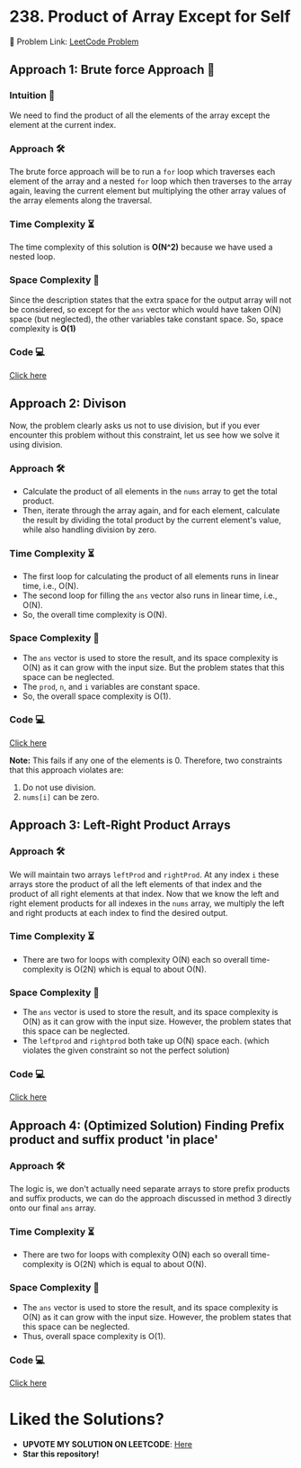 # 238. Product of Array Except for Self

🔗 Problem Link: [LeetCode Problem](https://leetcode.com/problems/product-of-array-except-self/description/)

## Approach 1: Brute force Approach 🧐

### Intuition 🤔
We need to find the product of all the elements of the array except the element at the current index. 

### Approach 🛠️
The brute force approach will be to run a `for` loop which traverses each element of the array and a nested `for` loop which then traverses to the array again, leaving the current element but multiplying the other array values of the array elements along the traversal.

### Time Complexity ⏳
The time complexity of this solution is **O(N^2)** because we have used a nested loop.

### Space Complexity 🚀
Since the description states that the extra space for the output array will not be considered, so except for the `ans` vector which would have taken O(N) space (but neglected), the other variables take constant space.
So, space complexity is **O(1)**

### Code 💻
<a href="https://github.com/ayushichoudhary-19/3MonthDSA/blob/main/Arrays/Medium/238%20Product%20of%20Array%20Except%20Self/238-Approach1.cpp"> Click here </a>

## Approach 2: Divison
Now, the problem clearly asks us not to use division, but if you ever encounter this problem without this constraint, let us see how we solve it using division.

### Approach 🛠️
- Calculate the product of all elements in the `nums` array to get the total product.
- Then, iterate through the array again, and for each element, calculate the result by dividing the total product by the current element's value, while also handling division by zero.

### Time Complexity ⏳
- The first loop for calculating the product of all elements runs in linear time, i.e., O(N).
- The second loop for filling the `ans` vector also runs in linear time, i.e., O(N).
- So, the overall time complexity is O(N).

### Space Complexity 🚀
- The `ans` vector is used to store the result, and its space complexity is O(N) as it can grow with the input size. But the problem states that this space can be neglected.
- The `prod`, `n`, and `i` variables are constant space.
- So, the overall space complexity is O(1).

### Code 💻
<a href="https://github.com/ayushichoudhary-19/3MonthDSA/blob/main/Arrays/Medium/238%20Product%20of%20Array%20Except%20Self/238-Approach2.cpp"> Click here </a>

**Note:** This fails if any one of the elements is 0.
Therefore, two constraints that this approach violates are:
1. Do not use division.
2. `nums[i]` can be zero.

## Approach 3: Left-Right Product Arrays

### Approach 🛠️
We will maintain two arrays `leftProd` and `rightProd`. At any index `i` these arrays store the product of all the left elements of that index and the product of all right elements at that index.
Now that we know the left and right element products for all indexes in the `nums` array, we multiply the left and right products at each index to find the desired output.


### Time Complexity ⏳
- There are two for loops with complexity O(N) each so overall time-complexity is O(2N) which is equal to about O(N).

### Space Complexity 🚀
- The `ans` vector is used to store the result, and its space complexity is O(N) as it can grow with the input size. However, the problem states that this space can be neglected.
- The `leftprod` and `rightprod` both take up O(N) space each.
(which violates the given constraint so not the perfect solution)
### Code 💻
<a href="https://github.com/ayushichoudhary-19/3MonthDSA/blob/main/Arrays/Medium/238%20Product%20of%20Array%20Except%20Self/238-Approach3.cpp"> Click here </a>

## Approach 4: (Optimized Solution) Finding Prefix product and suffix product 'in place'

### Approach 🛠️
The logic is, we don't actually need separate arrays to store prefix products and suffix products, we can do the approach discussed in method 3 directly onto our final `ans` array.

### Time Complexity ⏳
- There are two for loops with complexity O(N) each so overall time-complexity is O(2N) which is equal to about O(N).

### Space Complexity 🚀
- The `ans` vector is used to store the result, and its space complexity is O(N) as it can grow with the input size. However, the problem states that this space can be neglected.
- Thus, overall space complexity is O(1).
### Code 💻
<a href="https://github.com/ayushichoudhary-19/3MonthDSA/blob/main/Arrays/Medium/238%20Product%20of%20Array%20Except%20Self/238-Approach4.cpp"> Click here </a>


# Liked the Solutions?
- **UPVOTE MY SOLUTION ON LEETCODE**: <a href="https://leetcode.com/problems/product-of-array-except-self/solutions/4072962/4-approaches-bruteforce-better-optimized-solution/" > Here </a>
- **Star this repository!**
